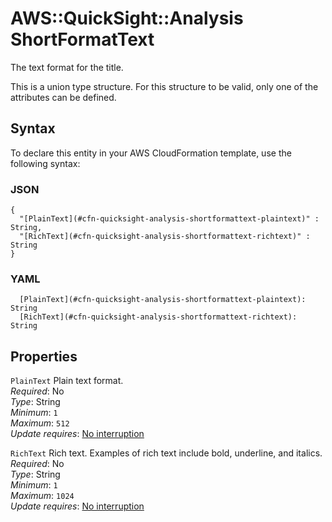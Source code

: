 # AWS::QuickSight::Analysis ShortFormatText<a name="aws-properties-quicksight-analysis-shortformattext"></a>

The text format for the title\.

This is a union type structure\. For this structure to be valid, only one of the attributes can be defined\.

## Syntax<a name="aws-properties-quicksight-analysis-shortformattext-syntax"></a>

To declare this entity in your AWS CloudFormation template, use the following syntax:

### JSON<a name="aws-properties-quicksight-analysis-shortformattext-syntax.json"></a>

```
{
  "[PlainText](#cfn-quicksight-analysis-shortformattext-plaintext)" : String,
  "[RichText](#cfn-quicksight-analysis-shortformattext-richtext)" : String
}
```

### YAML<a name="aws-properties-quicksight-analysis-shortformattext-syntax.yaml"></a>

```
  [PlainText](#cfn-quicksight-analysis-shortformattext-plaintext): String
  [RichText](#cfn-quicksight-analysis-shortformattext-richtext): String
```

## Properties<a name="aws-properties-quicksight-analysis-shortformattext-properties"></a>

`PlainText`  <a name="cfn-quicksight-analysis-shortformattext-plaintext"></a>
Plain text format\.  
*Required*: No  
*Type*: String  
*Minimum*: `1`  
*Maximum*: `512`  
*Update requires*: [No interruption](https://docs.aws.amazon.com/AWSCloudFormation/latest/UserGuide/using-cfn-updating-stacks-update-behaviors.html#update-no-interrupt)

`RichText`  <a name="cfn-quicksight-analysis-shortformattext-richtext"></a>
Rich text\. Examples of rich text include bold, underline, and italics\.  
*Required*: No  
*Type*: String  
*Minimum*: `1`  
*Maximum*: `1024`  
*Update requires*: [No interruption](https://docs.aws.amazon.com/AWSCloudFormation/latest/UserGuide/using-cfn-updating-stacks-update-behaviors.html#update-no-interrupt)